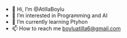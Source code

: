 - 👋 Hi, I’m @AtillaBoylu
- 👀 I’m interested in Programming and AI
- 🌱 I’m currently learning Ptyhon
- 📫 How to reach me boyluatilla6@gmail.com

<!---
AtillaBoylu/AtillaBoylu is a ✨ special ✨ repository because its `README.md` (this file) appears on your GitHub profile.
You can click the Preview link to take a look at your changes.
--->
